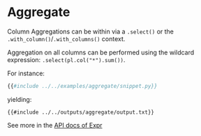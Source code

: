 # Aggregate

Column Aggregations can be within via a `.select()` or the `.with_column()`/`.with_columns()`
context.

Aggregation on all columns can be performed using the wildcard expression:
`.select(pl.col("*").sum())`.

For instance:

```python
{{#include ../../examples/aggregate/snippet.py}}
```

yielding:

```text
{{#include ../../outputs/aggregate/output.txt}}
```

See more in the [API docs of Expr](POLARS_PY_REF_GUIDE/expression.html#aggregation)
